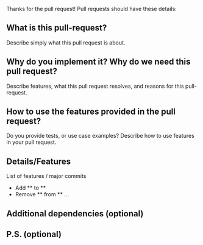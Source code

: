 Thanks for the pull request!
Pull requests should have these details:

## What is this pull-request?
Describe simply what this pull request is about.
   
## Why do you implement it? Why do we need this pull request?
Describe features, what this pull request resolves, and reasons for this pull-request.
  
## How to use the features provided in the pull request?
Do you provide tests, or use case examples?
Describe how to use features in your pull request.

## Details/Features
List of features / major commits
- Add ** to **
- Remove ** from **
...

## Additional dependencies (optional)

## P.S. (optional)
